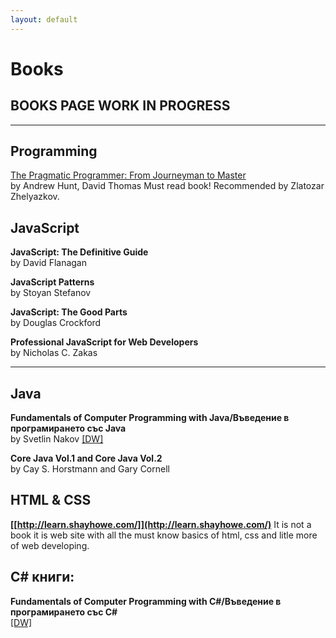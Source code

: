 ```yaml
---
layout: default
---
```


# Books
## BOOKS PAGE WORK IN PROGRESS

<hr>

## Programming

[The Pragmatic Programmer: From Journeyman to Master](http://www.amazon.com/The-Pragmatic-Programmer-Journeyman-Master/dp/020161622X)  
by Andrew Hunt, David Thomas 
Must read book! Recommended by Zlatozar Zhelyazkov.

## JavaScript

**JavaScript: The Definitive Guide**  
by David Flanagan

**JavaScript Patterns**  
by Stoyan Stefanov

**JavaScript: The Good Parts**  
by Douglas Crockford

**Professional JavaScript for Web Developers**  
by Nicholas C. Zakas

<hr>

## Java

**Fundamentals of  Computer Programming with Java/Въведение в програмирането със Java**  
by Svetlin Nakov
[[DW]](http://www.introprogramming.info/intro-java-book/)

**Core Java Vol.1 and Core Java Vol.2**  
by Cay S. Horstmann and Gary Cornell


## HTML &amp; CSS

**[[http://learn.shayhowe.com/]](http://learn.shayhowe.com/)**
It is not a book it is web site with all the must know basics of html, css and litle more of web developing.

## C# книги:

**Fundamentals of  Computer Programming with C#/Въведение в програмирането със C#**  
[[DW]](http://www.introprogramming.info/intro-csharp-book/formati/)
